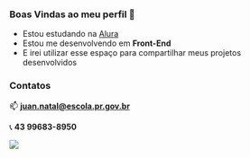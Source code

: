 ### Boas Vindas ao meu perfil 💚

- Estou estudando na [Alura](https://www.alura.com.br)
- Estou me desenvolvendo em **Front-End**
- E irei utilizar esse espaço para compartilhar meus projetos desenvolvidos

 ### Contatos
📫 **juan.natal@escola.pr.gov.br**

📞 **43 99683-8950**

![](https://media.tenor.com/y2JXkY1pXkwAAAAM/cat-computer.gif)
